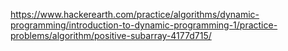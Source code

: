 https://www.hackerearth.com/practice/algorithms/dynamic-programming/introduction-to-dynamic-programming-1/practice-problems/algorithm/positive-subarray-4177d715/

